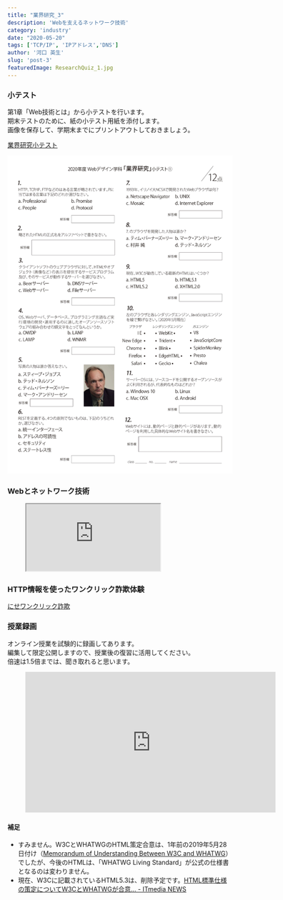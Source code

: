 ```yaml
---
title: "業界研究_3"
description: 'Webを支えるネットワーク技術'
category: 'industry'
date: "2020-05-20"
tags: ['TCP/IP', 'IPアドレス','DNS']
author: '河口 英生'
slug: 'post-3'
featuredImage: ResearchQuiz_1.jpg
---
```

<div class="post-section">
<h3 class="title is-5" >小テスト</h3>

 第1章「Web技術とは」から小テストを行います。  
 期末テストのために、紙の小テスト用紙を添付します。  
 画像を保存して、学期末までにプリントアウトしておきましょう。

 [業界研究小テスト](https://forms.gle/6rpPTJuXgJnYFv2P7)

![業界研究小テスト](../../images/ResearchQuiz_1.jpg)

</div>
<div class="post-section">
<h3 class="title is-5">Webとネットワーク技術</h3>
<figure class="is-fullwidth slide">
  <iframe src="https://drive.google.com/file/d/1KdToknnTBKB1o9Yfe18mLfg7qKTzzSc6/preview"></iframe>
</figure>

</div>
<div class="post-section">
<h3 class="title is-5">HTTP情報を使ったワンクリック詐欺体験</h3>

[にせワンクリック詐欺](https://nisesagi.com/cyvercrime/niseoneclick/)

</div>

<h3 class="title is-5" >授業録画</h3>

オンライン授業を試験的に録画してあります。  
編集して限定公開しますので、授業後の復習に活用してください。  
倍速は1.5倍までは、聞き取れると思います。

<figure class="is-fullwidth movie">
<iframe width="560" height="315" src="https://www.youtube.com/embed/LI9Et8wDYYc" frameborder="0" allow="accelerometer; autoplay; encrypted-media; gyroscope; picture-in-picture" allowfullscreen></iframe>
</figure>

<h4 class="title is-6">補足</h4>

+ すみません。W3CとWHATWGのHTML策定合意は、1年前の2019年5月28日付け（[Memorandum of Understanding Between W3C and WHATWG](https://www.w3.org/blog/news/archives/7753)）でしたが、今後のHTMLは、「WHATWG Living Standard」が公式の仕様書となるのは変わりません。
+ 現在、W3Cに記載されているHTML5.3は、削除予定です。[HTML標準仕様の策定についてW3CとWHATWGが合意... - ITmedia NEWS](https://www.itmedia.co.jp/news/articles/1906/10/news038.html)
 </div>

